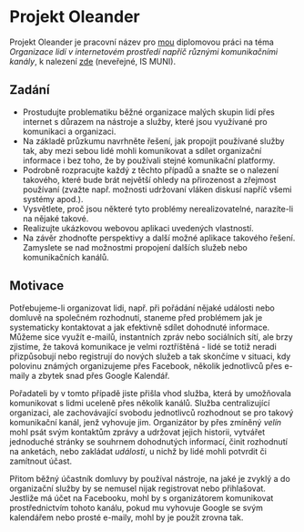 # Projekt Oleander

Projekt Oleander je pracovní název pro [mou](http://is.muni.cz/osoba/honzajavorek) diplomovou práci na téma _Organizace lidí v internetovém prostředí napříč různými komunikačními kanály_, k nalezení [zde](https://is.muni.cz/auth/rozpis/tema.pl?fakulta=1433;obdobi=5364;studium=560309;balik=58;tema=133878) (neveřejné, IS MUNI).

## Zadání

- Prostudujte problematiku běžné organizace malých skupin lidí přes internet s důrazem na nástroje a služby, které jsou využívané pro komunikaci a organizaci.
- Na základě průzkumu navrhněte řešení, jak propojit používané služby tak, aby mezi sebou lidé mohli komunikovat a sdílet organizační informace i bez toho, že by používali stejné komunikační platformy.
- Podrobně rozpracujte každý z těchto případů a snažte se o nalezení takového, které bude brát největší ohledy na přirozenost a zřejmost používaní (zvažte např. možnosti udržovaní vláken diskusí napříč všemi systémy apod.).
- Vysvětlete, proč jsou některé tyto problémy nerealizovatelné, narazíte-li na nějaké takové.
- Realizujte ukázkovou webovou aplikaci uvedených vlastností.
- Na závěr zhodnoťte perspektivy a další možné aplikace takového řešení. Zamyslete se nad možnostmi propojení dalších služeb nebo komunikačních kanálů.

## Motivace

Potřebujeme-li organizovat lidi, např. při pořádání nějaké události nebo domluvě na společném rozhodnutí, staneme před problémem jak je systematicky kontaktovat a jak efektivně sdílet dohodnuté informace. Můžeme sice využít e-mailů, instantních zpráv nebo sociálních sítí, ale brzy zjistíme, že taková komunikace je velmi roztříštěná - lidé se totiž neradi přizpůsobují nebo registrují do nových služeb a tak skončíme v situaci, kdy polovinu známých organizujeme přes Facebook, několik jednotlivců přes e-maily a zbytek snad
přes Google Kalendář.

Pořadateli by v tomto případě jiste přišla vhod služba, která by umožňovala komunikovat s lidmi uceleně přes několik kanálů. Služba centralizující organizaci, ale zachovávající svobodu jednotlivců rozhodnout se pro takový komunikační kanál, jenž vyhovuje jim. Organizátor by přes zmíněný _velín_ mohl psát svým kontaktům zprávy a udržovat jejich historii, vytvářet jednoduché stránky se souhrnem dohodnutých informací, činit rozhodnutí na anketách, nebo zakládat _události_, u nichž by lidé mohli potvrdit či zamítnout účast.

Přitom běžný účastník domluvy by používal nástroje, na jaké je zvyklý a do organizační služby by se nemusel nijak registrovat nebo přihlašovat. Jestliže má účet na Facebooku, mohl by s organizátorem komunikovat prostřednictvím tohoto kanálu, pokud mu vyhovuje Google se svým kalendářem nebo prosté e-maily, mohl by je použít zrovna tak.
